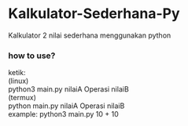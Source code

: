 # Kalkulator-Sederhana-Py
Kalkulator 2 nilai sederhana menggunakan python

### how to use?
ketik:
<br/>
(linux)
<br/>
python3 main.py nilaiA Operasi nilaiB
<br/>
(termux)
<br/>
python main.py nilaiA Operasi nilaiB
<br/>
example:
python3 main.py 10 + 10
